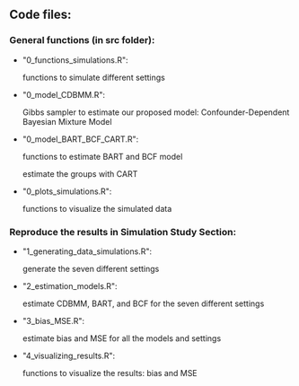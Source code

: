 ## Code files:

### General functions (in src folder):
 - "0_functions_simulations.R":
   
    functions to simulate different settings
 - "0_model_CDBMM.R":

   Gibbs sampler to estimate our proposed model: Confounder-Dependent Bayesian Mixture Model
 - "0_model_BART_BCF_CART.R":

   functions to estimate BART and BCF model

   estimate the groups with CART
 - "0_plots_simulations.R":

   functions to visualize the simulated data

### Reproduce the results in Simulation Study Section:
 - "1_generating_data_simulations.R":

   generate the seven different settings
 - "2_estimation_models.R":

   estimate CDBMM, BART, and BCF for the seven different settings
 - "3_bias_MSE.R":

   estimate bias and MSE for all the models and settings
 - "4_visualizing_results.R":

   functions to visualize the results: bias and MSE
